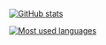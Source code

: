 [![GitHub stats](https://github-readme-stats.vercel.app/api?username=Elina-19&count_private=true&show_icons=true&theme=tokyonight)](https://github.com/anuraghazra/github-readme-stats)

[![Most used languages](https://github-readme-stats.vercel.app/api/top-langs/?username=Elina-19&langs_count=8&theme=tokyonight&layout=compact)](https://github.com/anuraghazra/github-readme-stats)
